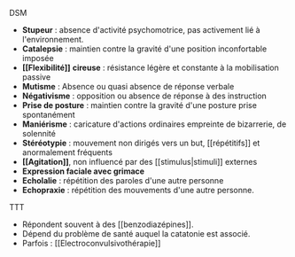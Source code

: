 

DSM
- **Stupeur** : absence d'activité psychomotrice, pas activement lié à l'environnement.
- **Catalepsie** : maintien contre la gravité d'une position inconfortable imposée 
- **[[Flexibilité]]** **cireuse** : résistance légère et constante à la mobilisation passive
- **Mutisme** : Absence ou quasi absence de réponse verbale
- **Négativisme** : opposition ou absence de réponse à des instruction 
- **Prise de posture** : maintien contre la gravité d'une posture prise spontanément 
- **Maniérisme** : caricature d'actions ordinaires empreinte de bizarrerie, de solennité
- **Stéréotypie** : mouvement non dirigés vers un but, [[répétitifs]] et anormalement fréquents
- **[[Agitation]]**, non influencé par des [[stimulus|stimuli]] externes 
- **Expression faciale avec grimace**
- **Echolalie** : répétition des paroles d'une autre personne 
- **Echopraxie** : répétition des mouvements d'une autre personne. 

TTT
- Répondent souvent à des [[benzodiazépines]].
- Dépend du problème de santé auquel la catatonie est associé.
- Parfois : [[Electroconvulsivothérapie]]
 


